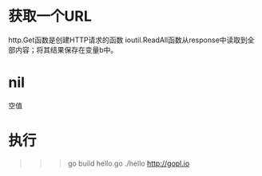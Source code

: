 获取一个URL
==========
http.Get函数是创建HTTP请求的函数
ioutil.ReadAll函数从response中读取到全部内容；将其结果保存在变量b中。

nil
====
空值

执行
====
>>> go build hello.go
>>> ./hello http://gopl.io